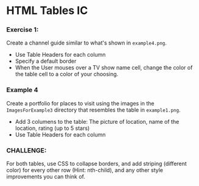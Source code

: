 # HTML Tables IC

### Exercise 1:
Create a channel guide similar to what's shown in ```example4.png```. 

* Use Table Headers for each column
* Specify a default border
* When the User mouses over a TV show name cell, change the color of the table cell to a color of your choosing.

### Example 4
Create a portfolio for places to visit using the images in the ```ImagesForExample3``` directory that resembles the table in ```example1.png```.

* Add 3 columens to the table: The picture of location, name of the location, rating (up to 5 stars) 
* Use Table Headers for each column

### CHALLENGE:
For both tables, use CSS to collapse borders, and add striping (different color) for every other row (Hint: nth-child), and any other style improvements you can think of.

